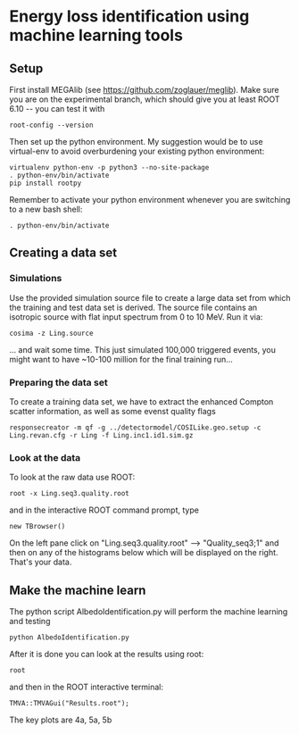 # Energy loss identification using machine learning tools

## Setup

First install MEGAlib (see https://github.com/zoglauer/meglib). Make sure you are on the experimental branch, which should give you at least ROOT 6.10 -- you can test it with 
```
root-config --version
```
Then set up the python environment. My suggestion would be to use virtual-env to avoid overburdening your existing python environment:
```
virtualenv python-env -p python3 --no-site-package
. python-env/bin/activate
pip install rootpy
```

Remember to activate your python environment whenever you are switching to a new bash shell:
```
. python-env/bin/activate
```

## Creating a data set

### Simulations

Use the provided simulation source file to create a large data set from which the training and test data set is derived.
The source file contains an isotropic source with flat input spectrum from 0 to 10 MeV.
Run it via:

```
cosima -z Ling.source
```
... and wait some time. This just simulated 100,000 triggered events, you might want to have ~10-100 million for the final training run...



### Preparing the data set

To create a training data set, we have to extract the enhanced Compton scatter information, as well as some evenst quality flags
```
responsecreator -m qf -g ../detectormodel/COSILike.geo.setup -c Ling.revan.cfg -r Ling -f Ling.inc1.id1.sim.gz
```

### Look at the data

To look at the raw data use ROOT:
```
root -x Ling.seq3.quality.root
```
and in the interactive ROOT command prompt, type
```
new TBrowser()
```
On the left pane click on "Ling.seq3.quality.root" --> "Quality_seq3;1" and then on any of the histograms below which will be displayed on the right. That's your data.



## Make the machine learn

The python script AlbedoIdentification.py will perform the machine learning and testing
```
python AlbedoIdentification.py
```

After it is done you can look at the results using root:
```
root
```
and then in the ROOT interactive terminal:
```
TMVA::TMVAGui("Results.root");
```
The key plots are 4a, 5a, 5b





